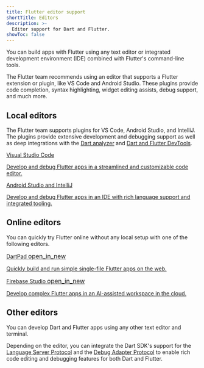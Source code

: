 ```yaml
---
title: Flutter editor support
shortTitle: Editors
description: >-
  Editor support for Dart and Flutter.
showToc: false
---
```


You can build apps with Flutter using any text editor or
integrated development environment (IDE)
combined with Flutter's command-line tools.

The Flutter team recommends using an editor that supports
a Flutter extension or plugin, like VS Code and Android Studio.
These plugins provide code completion, syntax highlighting,
widget editing assists, debug support, and much more.

## Local editors

The Flutter team supports plugins for VS Code, Android Studio, and IntelliJ.
The plugins provide extensive development and debugging support as well as
deep integrations with the [Dart analyzer][] and [Dart and Flutter DevTools][].

<div class="card-grid">
  <a class="card outlined-card" href="/tools/vs-code">
    <div class="card-header">
      <span class="card-title">Visual Studio Code</span>
    </div>
    <div class="card-content">
      <p>Develop and debug Flutter apps in a streamlined and customizable code editor.</p>
    </div>
  </a>
  <a class="card outlined-card" href="/tools/android-studio">
    <div class="card-header">
      <span class="card-title">Android Studio and IntelliJ</span>
    </div>
    <div class="card-content">
      <p>Develop and debug Flutter apps in an IDE with rich language support and integrated tooling.</p>
    </div>
  </a>
</div>

[Dart analyzer]: {{site.dart-site}}/tools/analysis
[Dart and Flutter DevTools]: /tools/devtools

## Online editors

You can quickly try Flutter online without any local setup
with one of the following editors.

<div class="card-grid">
  <a class="card outlined-card" href="{{site.dartpad}}" target="_blank">
    <div class="card-header">
      <span class="card-title">
        <span>DartPad</span>
        <span class="material-symbols" aria-hidden="true" style="font-size: 1rem;" translate="no">open_in_new</span>
      </span>
    </div>
    <div class="card-content">
      <p>Quickly build and run simple single-file Flutter apps on the web.</p>
    </div>
  </a>
  <a class="card outlined-card" href="https://firebase.studio" target="_blank">
    <div class="card-header">
      <span class="card-title">
        <span>Firebase Studio</span>
        <span class="material-symbols" aria-hidden="true" style="font-size: 1rem;" translate="no">open_in_new</span>
      </span>
    </div>
    <div class="card-content">
      <p>Develop complex Flutter apps in an AI-assisted workspace in the cloud.</p>
    </div>
  </a>
</div>

## Other editors

You can develop Dart and Flutter apps using any other text editor and terminal.

Depending on the editor, you can integrate the Dart SDK's support for the
[Language Server Protocol][lsp] and the [Debug Adapter Protocol][dap] to
enable rich code editing and debugging features for both Dart and Flutter.

[lsp]: https://github.com/dart-lang/sdk/tree/main/pkg/analysis_server/tool/lsp_spec/README.md
[dap]: https://github.com/dart-lang/sdk/blob/main/third_party/pkg/dap/tool/README.md
